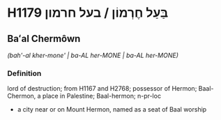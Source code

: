 # H1179 בַּעַל חֶרְמוֹן / בעל חרמון

## Baʻal Chermôwn

_(bah'-al kher-mone' | ba-AL her-MONE | ba-AL her-MONE)_

### Definition

lord of destruction; from H1167 and H2768; possessor of Hermon; Baal-Chermon, a place in Palestine; Baal-hermon; n-pr-loc

- a city near or on Mount Hermon, named as a seat of Baal worship
